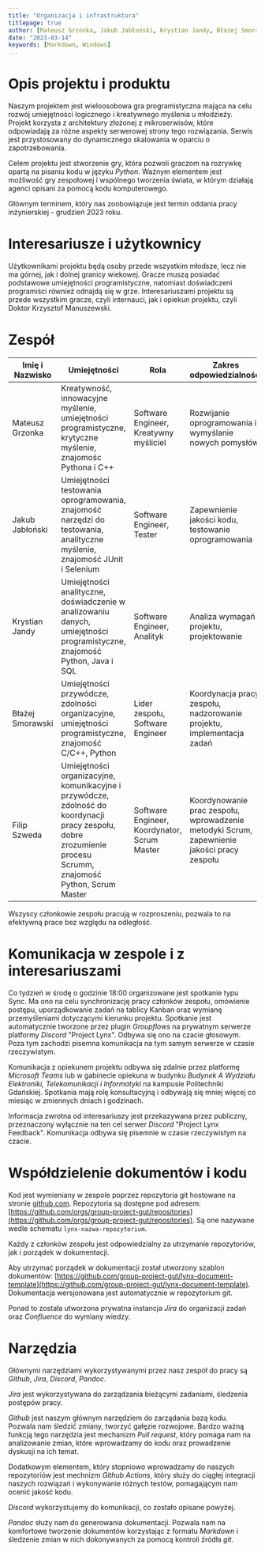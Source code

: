 ```yaml
---
title: "Organizacja i infrastruktura"
titlepage: true
author: [Mateusz Grzonka, Jakub Jabłoński, Krystian Jandy, Błażej Smorawski, Filip Szweda]
date: "2023-03-14"
keywords: [Markdown, Windows]
...
```

# Opis projektu i produktu
Naszym projektem jest wieloosobowa gra programistyczna mająca na celu rozwój umiejętności logicznego i kreatywnego myślenia u młodzieży. Projekt korzysta z architektury złożonej z mikroserwisów, które odpowiadają za różne aspekty serwerowej strony tego rozwiązania. Serwis jest przystosowany do dynamicznego skalowania w oparciu o zapotrzebowania.

Celem projektu jest stworzenie gry, która pozwoli graczom na rozrywkę opartą na pisaniu kodu w języku *Python*. Ważnym elementem jest możliwość gry zespołowej i wspólnego tworzenia świata, w którym działają agenci opisani za pomocą kodu komputerowego.

Głównym terminem, który nas zoobowiązuje jest termin oddania pracy inżynierskiej - grudzień 2023 roku.

# Interesariusze i użytkownicy
Użytkownikami projektu będą osoby przede wszystkim młodsze, lecz nie ma górnej, jak i dolnej granicy wiekowej. Gracze muszą posiadać podstawowe umiejętności programistyczne, natomiast doświadczeni programiści również odnajdą się w grze. 
Interesariuszami projektu są przede wszystkim gracze, czyli internauci, jak i opiekun projektu, czyli Doktor Krzysztof Manuszewski.

# Zespół
|Imię i Nazwisko|Umiejętności|Rola|Zakres odpowiedzialności|Kontakt|
|-|-|-|-|-|
|Mateusz Grzonka|Kreatywność, innowacyjne myślenie, umiejętności programistyczne, krytyczne myślenie, znajomośc Pythona i C++|Software Engineer, Kreatywny myśliciel|Rozwijanie oprogramowania i wymyślanie nowych pomysłów|s184269@student.pg.edu.pl|
|Jakub Jabłoński|Umiejętności testowania oprogramowania, znajomość narzędzi do testowania, analityczne myślenie, znajomość JUnit i Selenium|Software Engineer, Tester| Zapewnienie jakości kodu, testowanie oprogramowania|s184938@student.pg.edu.pl|
|Krystian Jandy|Umiejętności analityczne, doświadczenie w analizowaniu danych, umiejętności programistyczne, znajomość Python, Java i SQL|Software Engineer, Analityk|Analiza wymagań projektu, projektowanie|s184589@student.pg.edu.pl|
|Błażej Smorawski|Umiejętności przywódcze, zdolności organizacyjne, umiejętności programistyczne, znajomość C/C++, Python|Lider zespołu, Software Engineer|Koordynacja pracy zespołu, nadzorowanie projektu, implementacja zadań|s184756@student.pg.edu.pl|
|Filip Szweda|Umiejętności organizacyjne, komunikacyjne i przywódcze, zdolność do koordynacji pracy zespołu, dobre zrozumienie procesu Scrumm, znajomość Python, Scrum Master|Software Engineer, Koordynator, Scrum Master|Koordynowanie prac zespołu, wprowadzenie metodyki Scrum, zapewnienie jakości pracy zespołu|s184738@student.pg.edu.pl|

Wszyscy członkowie zespołu pracują w rozproszeniu, pozwala to na efektywną prace bez względu na odległość.

# Komunikacja w zespole i z interesariuszami

Co tydzień w środę o godzinie 18:00 organizowane jest spotkanie typu Sync. Ma ono na celu synchronizację pracy członków zespołu, omówienie postępu, uporządkowanie zadań na tablicy Kanban oraz wymianę przemyśleniami dotyczącymi kierunku projektu. Spotkanie jest automatycznie tworzone przez plugin *Groupflows* na prywatnym serwerze platformy *Discord* "Project Lynx". Odbywa się ono na czacie głosowym. Poza tym zachodzi pisemna komunikacja na tym samym serwerze w czasie rzeczywistym.

Komunikacja z opiekunem projektu odbywa się zdalnie przez platformę *Microsoft Teams* lub w gabinecie opiekuna w budynku *Budynek A Wydziału Elektroniki, Telekomunikacji i Informatyki* na kampusie Politechniki Gdańskiej. Spotkania mają rolę konsultacyjną i odbywają się mniej więcej co miesiąc w zmiennych dniach i godzinach.

Informacja zwrotna od interesariuszy jest przekazywana przez publiczny, przeznaczony wyłącznie na ten cel serwer *Discord* "Project Lynx Feedback". Komunikacja odbywa się pisemnie w czasie rzeczywistym na czacie.

# Współdzielenie dokumentów i kodu

Kod jest wymieniany w zespole poprzez repozytoria git hostowane na stronie [github.com](https://github.com/).
Repozytoria są dostępne pod adresem: [https://github.com/orgs/group-project-gut/repositories](https://github.com/orgs/group-project-gut/repositories).
Są one nazywane wedle schematu `lynx-nazwa-repozytorium`.

Każdy z członków zespołu jest odpowiedzialny za utrzymanie repozytoriów, jak i porządek w dokumentacji.

Aby utrzymać porządek w dokumentacji został utworzony szablon dokumentów: [https://github.com/group-project-gut/lynx-document-template](https://github.com/group-project-gut/lynx-document-template).
Dokumentacja wersjonowana jest automatycznie w repozytorium git.

Ponad to została utworzona prywatna instancja *Jira* do organizacji zadań oraz *Confluence* do wymiany wiedzy. 

# Narzędzia

Głównymi narzędziami wykorzystywanymi przez nasz zespół do pracy są *Github*, *Jira*, *Discord*, *Pandoc*.

*Jira* jest wykorzystywana do zarządzania bieżącymi zadaniami, śledzenia postępów pracy.

*Github* jest naszym głównym narzędziem do zarządania bazą kodu. Pozwala nam śledzić zmiany, tworzyć gałęzie rozwojowe. Bardzo ważną funkcją tego narzędzia jest mechanizm *Pull request*, który pomaga nam na analizowanie zmian, które wprowadzamy do kodu oraz prowadzenie dyskusji na ich temat. 

Dodatkowym elementem, który stopniowo wprowadzamy do naszych repozytoriów jest mechnizm *Github Actions*, który służy do ciągłej integracji naszych rozwiązań i wykonywanie różnych testów, pomagającym nam ocenić jakość kodu.

*Discord* wykorzystujemy do komunikacji, co zostało opisane powyżej.

*Pandoc* służy nam do generowania dokumentacji. Pozwala nam na komfortowe tworzenie dokumentów korzystając z formatu *Markdown* i śledzenie zmian w nich dokonywanych za pomocą kontroli źródła *git*.
